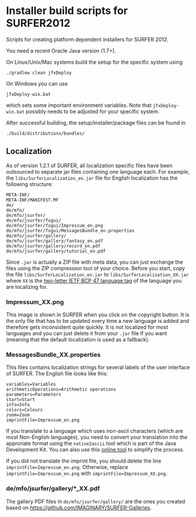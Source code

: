 Installer build scripts for SURFER2012
======================================

Scripts for creating platform dependent installers for SURFER 2012.

You need a recent Oracle Java version (1.7+).

On Linux/Unix/Mac systems build the setup for the specific system using
```
./gradlew clean jfxDeploy
```

On Windows you can use
```
jfxDeploy-win.bat
```
which sets some important environment variables. Note that `jfxDeploy-win.bat` possibly needs to be adjusted for your specific system.

After successful building, the setup/installer/package files can be found in
```
./build/distributions/bundles/
```

Localization
------------

As of version 1.2.1 of SURFER, all localization specific files have been outsourced to separate jar files containing one language each. For example, the `libs/SurferLocalization_en.jar` file for English localization has the following structure:
```
META-INF/
META-INF/MANIFEST.MF
de/
de/mfo/
de/mfo/jsurfer/
de/mfo/jsurfer/fxgui/
de/mfo/jsurfer/fxgui/Impressum_en.png
de/mfo/jsurfer/fxgui/MessagesBundle_en.properties
de/mfo/jsurfer/gallery/
de/mfo/jsurfer/gallery/fantasy_en.pdf
de/mfo/jsurfer/gallery/record_en.pdf
de/mfo/jsurfer/gallery/tutorial_en.pdf
```

Since `.jar` is actually a ZIP file with meta data, you can just exchange the files using the ZIP compression tool of your choice. Before you start, copy the file `libs/SurferLocalization_en.jar` to `libs/SurferLocalization_XX.jar` where `XX` is the [two-letter IETF BCP 47 language tag](http://rishida.net/utils/subtags/) of the language you are localizing for.

### Impressum_XX.png

This image is shown in SURFER when you click on the copyright button. It is the only file that has to be updated every time a new language is added and therefore gets inconsistent quite quickly. It is not localized for most languages and you can just delete it from your `.jar` file if you want (meaning that the default localization is used as a fallback).

### MessagesBundle_XX.properties

This files contains localization strings for several labels of the user interface of SURFER. The English file looks like this:
```
variables=Variables
arithmeticOperations=Arithmetic operations
parameters=Parameters
start=Start
info=Info
colors=Colours
zoom=Zoom
imprintFile=Impressum_en.png
```
If you translate to a language which uses non-ascii characters (which are most Non-English languages), you need to convert your translation into the approriate format using the `native2ascii` tool which is part of the Java Development Kit. You can also use this [online tool](http://native2ascii.net/) to simplify the process.

If you did not translate the imprint file, you should delete the line `imprintFile=Impressum_en.png`. Otherwise, replace `imprintFile=Impressum_en.png` with `imprintFile=Impressum_XX.png`.

### de/mfo/jsurfer/gallery/*_XX.pdf

The gallery PDF files in `de/mfo/jsurfer/gallery/` are the ones you created based on https://github.com/IMAGINARY/SURFER-Galleries. 
